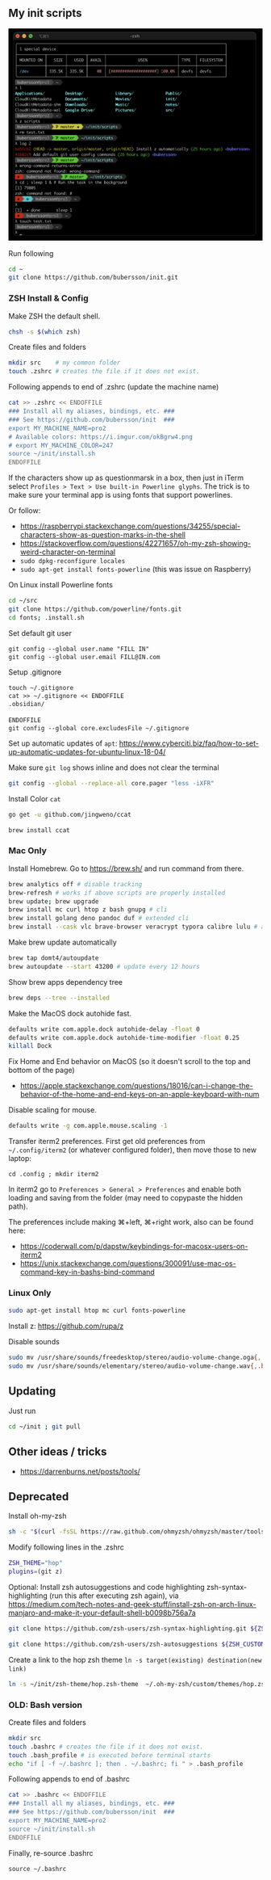 ## My init scripts

![iTerm screenshot with zsh examples](resources/screenshot.png)

Run following
```sh
cd ~
git clone https://github.com/bubersson/init.git
```

### ZSH Install & Config

Make ZSH the default shell.
```sh
chsh -s $(which zsh)
```

Create files and folders
```sh
mkdir src    # my common folder
touch .zshrc # creates the file if it does not exist. 
```

Following appends to end of .zshrc (update the machine name)
```sh
cat >> .zshrc << ENDOFFILE
### Install all my aliases, bindings, etc. ###
### See https://github.com/bubersson/init  ###
export MY_MACHINE_NAME=pro2
# Available colors: https://i.imgur.com/okBgrw4.png
# export MY_MACHINE_COLOR=247 
source ~/init/install.sh
ENDOFFILE
```

If the characters show up as questionmarsk in a box, then just in iTerm select
`Profiles > Text > Use built-in Powerline glyphs`. The trick is to make sure your terminal app is using fonts that support powerlines. 

Or follow:
- https://raspberrypi.stackexchange.com/questions/34255/special-characters-show-as-question-marks-in-the-shell
- https://stackoverflow.com/questions/42271657/oh-my-zsh-showing-weird-character-on-terminal
- `sudo dpkg-reconfigure locales`
- `sudo apt-get install fonts-powerline`
(this was issue on Raspberry)

On Linux install Powerline fonts
```sh
cd ~/src
git clone https://github.com/powerline/fonts.git
cd fonts; .install.sh
```

Set default git user
```
git config --global user.name "FILL IN"
git config --global user.email FILL@IN.com
```

Setup .gitignore
```
touch ~/.gitignore
cat >> ~/.gitignore << ENDOFFILE
.obsidian/

ENDOFFILE
git config --global core.excludesFile ~/.gitignore
```

Set up automatic updates of `apt`:
https://www.cyberciti.biz/faq/how-to-set-up-automatic-updates-for-ubuntu-linux-18-04/

Make sure `git log` shows inline and does not clear the terminal
```sh
git config --global --replace-all core.pager "less -iXFR"
```

Install Color `cat`
```sh
go get -u github.com/jingweno/ccat
```
```sh
brew install ccat
```

### Mac Only

Install Homebrew.
Go to https://brew.sh/ and run command from there. 
```sh
brew analytics off # disable tracking 
brew-refresh # works if above scripts are properly installed
brew update; brew upgrade
brew install mc curl htop z bash gnupg # cli
brew install golang deno pandoc duf # extended cli
brew install --cask vlc brave-browser veracrypt typora calibre lulu # apps
```

Make brew update automatically
```sh
brew tap domt4/autoupdate
brew autoupdate --start 43200 # update every 12 hours
```

Show brew apps dependency tree
```sh
brew deps --tree --installed
```

Make the MacOS dock autohide fast.
```sh
defaults write com.apple.dock autohide-delay -float 0
defaults write com.apple.dock autohide-time-modifier -float 0.25
killall Dock
```

Fix Home and End behavior on MacOS (so it doesn't scroll to the top and bottom of the page)
* https://apple.stackexchange.com/questions/18016/can-i-change-the-behavior-of-the-home-and-end-keys-on-an-apple-keyboard-with-num

Disable scaling for mouse.
```sh
defaults write -g com.apple.mouse.scaling -1
```

Transfer iterm2 preferences. First get old preferences from `~/.config/iterm2` (or whatever configured folder), then move those to new laptop:
```
cd .config ; mkdir iterm2
```
In iterm2 go to `Preferences > General > Preferences` and enable both loading and saving from the folder (may need to copypaste the hidden path).

The preferences include making ⌘+left, ⌘+right work, also can be found here:
* https://coderwall.com/p/dapstw/keybindings-for-macosx-users-on-iterm2
* https://unix.stackexchange.com/questions/300091/use-mac-os-command-key-in-bashs-bind-command



### Linux Only
```sh
sudo apt-get install htop mc curl fonts-powerline
```
Install z: https://github.com/rupa/z


Disable sounds
```sh
sudo mv /usr/share/sounds/freedesktop/stereo/audio-volume-change.oga{,.backup}
sudo mv /usr/share/sounds/elementary/stereo/audio-volume-change.wav{,.backup}
```

## Updating

Just run 
```sh
cd ~/init ; git pull
```

## Other ideas / tricks
* https://darrenburns.net/posts/tools/


## Deprecated

Install oh-my-zsh
```sh
sh -c "$(curl -fsSL https://raw.github.com/ohmyzsh/ohmyzsh/master/tools/install.sh)"
```

Modify following lines in the .zshrc
```sh
ZSH_THEME="hop"
plugins=(git z)
```

Optional: Install zsh autosuggestions and code highlighting
zsh-syntax-highlighting (run this after executing zsh again), via https://medium.com/tech-notes-and-geek-stuff/install-zsh-on-arch-linux-manjaro-and-make-it-your-default-shell-b0098b756a7a
```sh
git clone https://github.com/zsh-users/zsh-syntax-highlighting.git ${ZSH_CUSTOM:-~/.oh-my-zsh/custom}/plugins/zsh-syntax-highlighting
```
```sh
git clone https://github.com/zsh-users/zsh-autosuggestions ${ZSH_CUSTOM:-~/.oh-my-zsh/custom}/plugins/zsh-autosuggestions 
```

Create a link to the hop zsh theme `ln -s target(existing) destination(new link)`
```sh
ln -s ~/init/zsh-theme/hop.zsh-theme  ~/.oh-my-zsh/custom/themes/hop.zsh-theme
```

### OLD: Bash version

Create files and folders
```sh
mkdir src
touch .bashrc # creates the file if it does not exist. 
touch .bash_profile # is executed before terminal starts
echo "if [ -f ~/.bashrc ]; then . ~/.bashrc; fi " > .bash_profile
```

Following appends to end of .bashrc
```sh
cat >> .bashrc << ENDOFFILE
### Install all my aliases, bindings, etc. ###
### See https://github.com/bubersson/init  ###
export MY_MACHINE_NAME=pro2
source ~/init/install.sh
ENDOFFILE
```

Finally, re-source .bashrc
```
source ~/.bashrc
```
